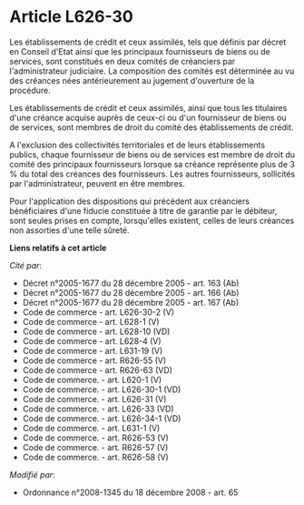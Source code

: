 # Article L626-30

Les établissements de crédit et ceux assimilés, tels que définis par décret en Conseil d'Etat ainsi que les principaux
fournisseurs de biens ou de services, sont constitués en deux comités de créanciers par l'administrateur judiciaire. La
composition des comités est déterminée au vu des créances nées antérieurement au jugement d'ouverture de la procédure. 

Les établissements de crédit et ceux assimilés, ainsi que tous les titulaires d'une créance acquise auprès de ceux-ci ou d'un
fournisseur de biens ou de services, sont membres de droit du comité des établissements de crédit. 

A l'exclusion des collectivités territoriales et de leurs établissements publics, chaque fournisseur de biens ou de services
est membre de droit du comité des principaux fournisseurs lorsque sa créance représente plus de 3 % du total des créances des
fournisseurs. Les autres fournisseurs, sollicités par l'administrateur, peuvent en être membres. 

Pour l'application des dispositions qui précèdent aux créanciers bénéficiaires d'une fiducie constituée à titre de garantie
par le débiteur, sont seules prises en compte, lorsqu'elles existent, celles de leurs créances non assorties d'une telle
sûreté.

**Liens relatifs à cet article**

_Cité par_:

  - Décret n°2005-1677 du 28 décembre 2005 - art. 163 (Ab)
  - Décret n°2005-1677 du 28 décembre 2005 - art. 166 (Ab)
  - Décret n°2005-1677 du 28 décembre 2005 - art. 167 (Ab)
  - Code de commerce - art. L626-30-2 (V)
  - Code de commerce - art. L628-1 (V)
  - Code de commerce - art. L628-10 (VD)
  - Code de commerce - art. L628-4 (V)
  - Code de commerce - art. L631-19 (V)
  - Code de commerce - art. R626-55 (V)
  - Code de commerce - art. R626-63 (VD)
  - Code de commerce. - art. L620-1 (V)
  - Code de commerce. - art. L626-30-1 (VD)
  - Code de commerce. - art. L626-31 (V)
  - Code de commerce. - art. L626-33 (VD)
  - Code de commerce. - art. L626-34-1 (VD)
  - Code de commerce. - art. L631-1 (V)
  - Code de commerce. - art. R626-53 (V)
  - Code de commerce. - art. R626-57 (V)
  - Code de commerce. - art. R626-58 (V)

_Modifié par_:

  - Ordonnance n°2008-1345 du 18 décembre 2008 - art. 65
